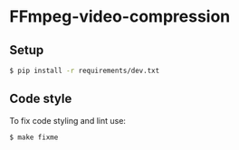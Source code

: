 # FFmpeg-video-compression


## Setup
``` bash
$ pip install -r requirements/dev.txt
```

## Code style
To fix code styling and lint use:
``` bash
$ make fixme 
```